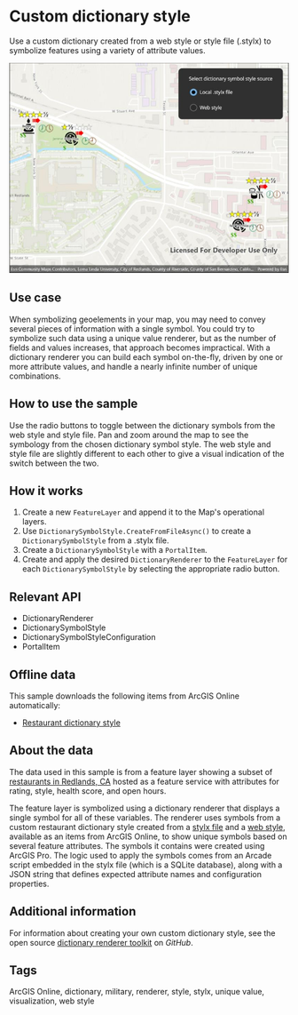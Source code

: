 # Custom dictionary style

Use a custom dictionary created from a web style or style file (.stylx) to symbolize features using a variety of attribute values.

![Image of custom dictionary style](customdictionarystyle.jpg)

## Use case

When symbolizing geoelements in your map, you may need to convey several pieces of information with a single symbol. You could try to symbolize such data using a unique value renderer, but as the number of fields and values increases, that approach becomes impractical. With a dictionary renderer you can build each symbol on-the-fly, driven by one or more attribute values, and handle a nearly infinite number of unique combinations.

## How to use the sample

Use the radio buttons to toggle between the dictionary symbols from the web style and style file. Pan and zoom around the map to see the symbology from the chosen dictionary symbol style. The web style and style file are slightly different to each other to give a visual indication of the switch between the two.

## How it works

1. Create a new `FeatureLayer` and append it to the Map's operational layers.
2. Use `DictionarySymbolStyle.CreateFromFileAsync()` to create a `DictionarySymbolStyle` from a .stylx file.
3. Create a `DictionarySymbolStyle` with a `PortalItem`.
4. Create and apply the desired `DictionaryRenderer` to the `FeatureLayer` for each `DictionarySymbolStyle` by selecting the appropriate radio button.

## Relevant API

* DictionaryRenderer
* DictionarySymbolStyle
* DictionarySymbolStyleConfiguration
* PortalItem

## Offline data

This sample downloads the following items from ArcGIS Online automatically:

* [Restaurant dictionary style](https://www.arcgis.com/home/item.html?id=751138a2e0844e06853522d54103222a)

## About the data

The data used in this sample is from a feature layer showing a subset of [restaurants in Redlands, CA](https://services2.arcgis.com/ZQgQTuoyBrtmoGdP/arcgis/rest/services/Redlands_Restaurants/FeatureServer) hosted as a feature service with attributes for rating, style, health score, and open hours.

The feature layer is symbolized using a dictionary renderer that displays a single symbol for all of these variables. The renderer uses symbols from a custom restaurant dictionary style created from a [stylx file](https://arcgis.com/home/item.html?id=751138a2e0844e06853522d54103222a) and a [web style](https://arcgis.com/home/item.html?id=adee951477014ec68d7cf0ea0579c800), available as an items from ArcGIS Online, to show unique symbols based on several feature attributes. The symbols it contains were created using ArcGIS Pro. The logic used to apply the symbols comes from an Arcade script embedded in the stylx file (which is a SQLite database), along with a JSON string that defines expected attribute names and configuration properties.

## Additional information

For information about creating your own custom dictionary style, see the open source [dictionary renderer toolkit](https://github.com/Esri/dictionary-renderer-toolkit) on *GitHub*.

## Tags

ArcGIS Online, dictionary, military, renderer, style, stylx, unique value, visualization, web style